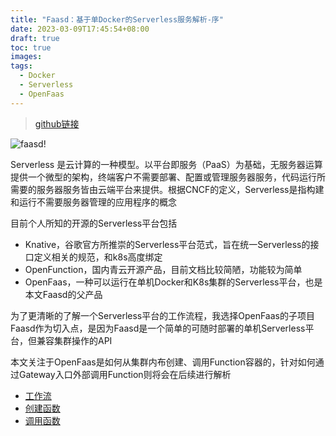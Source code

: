 ```yaml
---
title: "Faasd：基于单Docker的Serverless服务解析-序"
date: 2023-03-09T17:45:54+08:00
draft: true
toc: true
images:
tags: 
  - Docker
  - Serverless
  - OpenFaas
---
```

> [github链接](https://github.com/openfaas/faasd)

![faasd!](https://github.com/openfaas/faasd/raw/master/docs/media/social.png)

Serverless 是云计算的一种模型。以平台即服务（PaaS）为基础，无服务器运算提供一个微型的架构，终端客户不需要部署、配置或管理服务器服务，代码运行所需要的服务器服务皆由云端平台来提供。根据CNCF的定义，Serverless是指构建和运行不需要服务器管理的应用程序的概念

目前个人所知的开源的Serverless平台包括
- Knative，谷歌官方所推崇的Serverless平台范式，旨在统一Serverless的接口定义相关的规范，和k8s高度绑定
- OpenFunction，国内青云开源产品，目前文档比较简陋，功能较为简单
- OpenFaas，一种可以运行在单机Docker和K8s集群的Serverless平台，也是本文Faasd的父产品

为了更清晰的了解一个Serverless平台的工作流程，我选择OpenFaas的子项目Faasd作为切入点，是因为Faasd是一个简单的可随时部署的单机Serverless平台，但兼容集群操作的API

本文关注于OpenFaas是如何从集群内布创建、调用Function容器的，针对如何通过Gateway入口外部调用Function则将会在后续进行解析

- [工作流]()
- [创建函数]()
- [调用函数]()